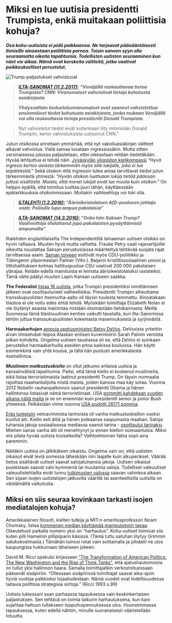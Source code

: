 
# Miksi en lue uutisia presidentti Trumpista, enkä muitakaan poliittisia kohuja?

***Osa kohu-uutisista ei pidä paikkaansa. Ne tarjoavat pääsääntöisesti
ihmisille ainoastaan poliittista pornoa. Toisin sanoen syyn olla seuraamatta
oikeita tapahtumia. Todellisten uutisten seuraaminen kun näet vie aikaa. Nämä
ovat korskeita väitteitä, jotka vaativat poikkeukselliset perustelut.***

![Trump-paljastukset vahvistuvat](https://cdn.pbrd.co/images/x6xSiRaRk.png)

>***[ILTA-SANOMAT
(11.2.2017):](http://www.iltasanomat.fi/ulkomaat/art-2000005084074.html)
“Venäjällä raskauttavaa tietoa Trumpista? CNN: Viranomaiset vahvistivat tietoja
kohutusta asiakirjasta***

> ***Yhdysvaltain tiedusteluviranomaiset ovat saaneet vahvistettua ensimmäiset
tiedot kohutusta asiakirjasta, jonka mukaan Venäjällä voi olla raskauttavia
tietoja presidentti Donald Trumpista.***

> Nyt vahvistetut tiedot eivät kuitenkaan liity mitenkään Donald Trumpiin,
kertoi vahvistuksista uutisoinut CNN.”

Jutun otsikossa annetaan ymmärtää, että nyt vakoiluasiakirjan väitteet alkavat
vahvistua. Vielä samaa luvataan ingressissäkin. Mutta sitten varsinaisessa
jutussa paljastetaan, ettei oikeastaan mitään tiedetäkään. Hyvää lehtijuttua ei
tehdä näin. [Jyväskylän yliopiston
kielikompassi](https://kielikompassi.jyu.fi/opetus/kirjoitus/kirjoituskurssi/tied_lehtijuttu_osat.shtml)
*“Hyvä ingressi kertoo asiasta tärkeimmän myös sille lukijalle, joka ei lue
leipätekstiä.”* Sekä otsikon että ingressin tulee antaa tarvittavat tiedot
jutun tärkeimmästä ytimestä: *“Hyvän otsikon luettuaan lukija tietää pääosan
juttusi sisällöstä. Muista, että monet lukijat eivät lue muuta kuin otsikon.”*
On helppo epäillä, että toimitus luottaa juuri tähän, käyttäessään
epätarkkuuksia otsikoinnissaan. Muitakin vaihtoehtoja voi toki olla.

>***[ILTALEHTI
(1.2.2016):](http://www.iltalehti.fi/ulkomaat/2016020121048570_ul.shtml)
“Äärioikeistolaisen AfD-puolueen johtaja vaati: Poliisille lupa ampua
pakolaisia”***

>***[ILTA-SANOMAT
(14.3.2016):](http://www.iltasanomat.fi/ulkomaat/art-2000001137979.html) “Onko
hän Saksan Trump? Vaalivoittaja ehdottanut jopa pakolaisten pysäyttämistä
ampumalla”***

Iltalehden englantilaiselta The Independentiltä lainaaman uutisen otsikko on
hyvin raflaava. Muuten hyvä mutta valhetta. Frauke Petry vaati rajavartijoille
oikeutta noudattaa Saksan perustuslaissa määriteltyä tehtävää suojata rajat
tarvittaessa asein. [Saman
toiveen](http://web.archive.org/web/20160203201703/http://hessenschau.de/politik/innenminister-nach-medienbericht-unter-druck,innenminister-im-landtag-zur-sicherheitslage-100.html)
esittivät myös CDU-poliitikko ja Tübingenin ylipormestari Palmer (Vihr.).
Baijerin kristillissosiaalinen unioni ja liittohallituksen kolmas
hallituspuolue CSU vaativat 200 000 pakolaisen ylärajaa. Ketään edellä
mainituista ei leimata äärioikeistolaisiksi rasisteiksi. Tämä väite päätyi
muuten Lapin Kansan uutiseen saakka.

**The Federalist** [listaa 16
uutista](http://thefederalist.com/2017/02/06/16-fake-news-stories-reporters-have-run-since-trump-won/),
jotka Trumpin presidentiksi nimittämisen jälkeen ovat osoittautuneet
valheellisiksi. Presidentti Trumpin aiheuttama transskupuolisten
itsemurha-aalto oli täysin tuulesta temmattu. Ainoatakaan tilastoa ei ole voitu
edes ehtiä tehdä. Myöskään toimittaja Elizabeth Nolan ei ole löytänyt asiasta
mainintaa mistään etsimästään tietokannasta. Meillä Suomessa tämä
tilastouutinen kenties vaikutti taustalla, kun Ilta-Sanomissa tehtiin juttua
transsukupuolisten kokemasta masennuksesta ja syrjinnästä.

**Harmaakarhujen** [ampuja opetusministeri Betsy
DeVos](http://www.iltasanomat.fi/ulkomaat/art-2000005078056.html). DeVosista
yritettiin aivan ilmiselvästi leipoa Alaskan entisen kuvernöörin Sarah Palinin
veroista pilkan kohdetta. Ongelma uutisen taustassa oli se, että DeVos ei
suinkaan perustellut harmaakarhuilla aseiden pitoa kaikissa kouluissa. Hän
käytti esimerkkinä vain yhtä koulua, ja tällä hän puolusti amerikkalaista
itsehallintoa.

***Muslimien matkustuskielto*** on ollut jatkumo erilaisia uutisia ja
kansainvälisiä tapahtumia. Paitsi, että tämä kielto ei koskenut muslimeita,
eikä listaa terroristimaista laatinut presidentti Trump. On täysin normaalia
rajoittaa maahantulijoita niistä maista, joiden kanssa maa käy sotaa. Vuonna
2012 Nobelin rauhanpalkinnon saanut presidentti Obama ja hänen hallintonsa
listasivat nämä terroristimaat. USA [pommitti kahdeksan vuoden aikana näitä
maita](http://www.politifact.com/punditfact/statements/2014/sep/25/ryan-lizza/lizza-says-obama-has-bombed-more-nations-bush/)
ja se on enemmän kuin presidentit senior ja junior Bush yhteensä. Pelkästään
viime vuonna [USA pudotti 26171
pommia](https://www.theguardian.com/commentisfree/2017/jan/09/america-dropped-26171-bombs-2016-obama-legacy).

[Eräs
tunteisiin](http://www.huffingtonpost.com/entry/mike-hager-mother-immigration-ban_us_5891577ae4b0522c7d3e01ae)
vetoavimmista tarinoista oli vanha matkustuskiellon vuoksi kuollut äiti. Kielto
esti äitiä ja hänen poikaansa saapumasta maahan. Satoja tuhansia jakoja
sosiaalisessa mediassa saanut tarina - [osoittautui
tarinaksi](http://www.fox2detroit.com/news/local-news/233053942-story). Miehen
sairas vanha äiti oli menehtynyt jo ennen kiellon voimaantuloa. Miksi siis
pilata hyvää uutista tosiseikoilla? Vaihtoehtoinen fakta sopii aina paremmin.

Näitäkin uutisia on jälkikäteen oikaistu. Ongelma vain on, että uutisten
oikaisut eivät leviä somessa läheskään niin laajalle kuin alkuperäiset. Väärää
tietoa sisältävät uutiset saavat satojatuhansia jakoja. Uutisen oikaisut
puolestaan saavat vain kymmeniä tai muutamia satoja. Todelliset valeuutiset
valeuutistehtailta eivät tunnu [tutkimusten
valossa](http://beta.oikeamedia.com/o1-3716) saavan vahinkoa aikaan. Sen sijaan
isojen uutistalojen jatkuvilla väärillä tai asenteellisilla uutisilla on
väistämättä vaikutusta.

## Miksi en siis seuraa kovinkaan tarkasti isojen mediatalojen kohuja?

Amerikkalainen filosofi, kielten tutkija ja MIT:n emeritusprofessori Noam
Chomsky, listaa [kymmenen median käyttämää manipuloinnin
tapaa](http://theinternationalcoalition.blogspot.fi/2011/07/noam-chomsky-top-10-media-manipulation_08.html).
Oikeutetusti paikalla numero yksi on “harhautus”. Kohu-uutiset toimivat siis
kuten pilli Hamelnin pillipiiparin käsissä. (Tämä tuttu satuhan löytyy Grimmin
satukokoelmasta.) Tämähän lumosi rotat vain soittamalla ja johdatti ne ulos
kaupungista hukkumaan läheiseen jokeen.

David M. Ricci spekuloi kirjassaan [“The Transformation of American Politics:
The New Washington and the Rise of Think
Tanks”](https://www.amazon.com/Transformation-American-Politics-Washington-Think/dp/0300061234),
että ajatushautomoista on tullut yksi hallinnon haara. Samalla toimittajatkin
verkostoituessaan pääsevät sisäpiiriin. “Ollessaan sisäpiirissä toimittajat
saavat aika-ajoin hyviä vuotoja palkkioksi lojaaliudestaan. Nämä vuodot ovat
todellisuudessa taitavia polittisia strategisia siirtoja.” (Ricci 1993 s.99)

Uutista lukiessani saan parhaassa tapauksessa vain keskinkertaisen
paljastuksen. Sen tehtävä on  toimia taikurin harhautuksena, kun kani sujahtaa
hattuun tullakseen loppuhuipennuksessa ulos. Huonoimmassa tapauksessa, kuten
edellä nähtiin, minulle suoranaisesti vääristellään totuutta.

